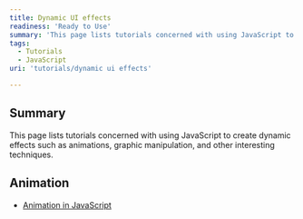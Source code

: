 ```yaml
---
title: Dynamic UI effects
readiness: 'Ready to Use'
summary: 'This page lists tutorials concerned with using JavaScript to create dynamic effects such as animations, graphic manipulation, and other interesting techniques.'
tags:
  - Tutorials
  - JavaScript
uri: 'tutorials/dynamic ui effects'

---
```

## <span>Summary</span>

This page lists tutorials concerned with using JavaScript to create dynamic effects such as animations, graphic manipulation, and other interesting techniques.

## <span>Animation</span>

-   [Animation in JavaScript](/tutorials/animation_in_javascript)
